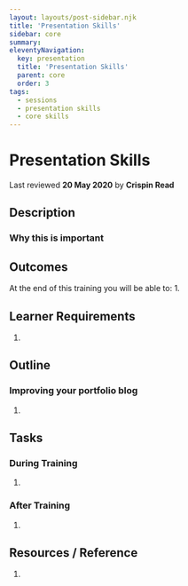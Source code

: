```yaml
---
layout: layouts/post-sidebar.njk
title: 'Presentation Skills'
sidebar: core
summary: 
eleventyNavigation:
  key: presentation
  title: 'Presentation Skills'
  parent: core
  order: 3
tags:
  - sessions
  - presentation skills
  - core skills
---
```

# Presentation Skills
Last reviewed **20 May 2020** by **Crispin Read**

## Description


### Why this is important


## Outcomes

At the end of this training you will be able to:
1. 

## Learner Requirements

1. 


## Outline

### Improving your portfolio blog
1. 

## Tasks

### During Training
1. 

### After Training
1. 

## Resources / Reference

1. 